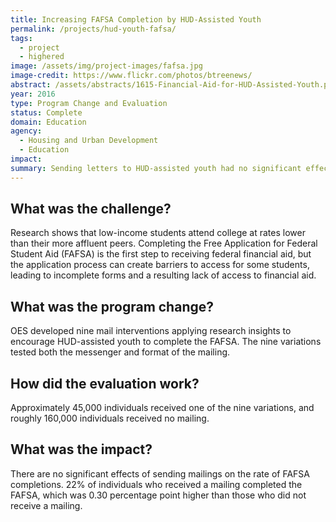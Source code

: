 ```yaml
---
title: Increasing FAFSA Completion by HUD-Assisted Youth
permalink: /projects/hud-youth-fafsa/
tags: 
  - project
  - highered
image: /assets/img/project-images/fafsa.jpg
image-credit: https://www.flickr.com/photos/btreenews/
abstract: /assets/abstracts/1615-Financial-Aid-for-HUD-Assisted-Youth.pdf
year: 2016
type: Program Change and Evaluation
status: Complete
domain: Education
agency: 
  - Housing and Urban Development
  - Education
impact:
summary: Sending letters to HUD-assisted youth had no significant effect on FAFSA completion rates.
---
```

## What was the challenge?

Research shows that low-income students attend college at rates lower than their more affluent peers. Completing the Free Application for Federal Student Aid (FAFSA) is the first step to receiving federal financial aid, but the application process can create barriers to access for some students, leading to incomplete forms and a resulting lack of access to financial aid. 

## What was the program change?

OES developed nine mail interventions applying research insights to encourage HUD-assisted youth to complete the FAFSA. The nine variations tested both the messenger and format of the mailing.

## How did the evaluation work?

Approximately 45,000 individuals received one of the nine variations, and roughly 160,000 individuals received no mailing.

## What was the impact?

There are no significant effects of sending mailings on the rate of FAFSA completions. 22% of individuals who received a mailing completed the FAFSA, which was 0.30 percentage point higher than those who did not receive a mailing. 

